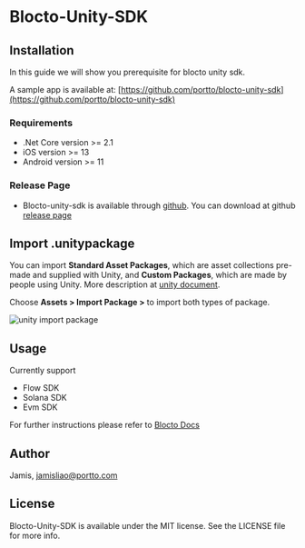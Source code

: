 # Blocto-Unity-SDK

## Installation

In this guide we will show you prerequisite for blocto unity sdk.

A sample app is available at: [https://github.com/portto/blocto-unity-sdk](https://github.com/portto/blocto-unity-sdk)

### Requirements <a href="#requirements" id="requirements"></a>

* .Net Core version >= 2.1
* iOS version >= 13
* Android version >= 11

### Release Page

* Blocto-unity-sdk is available through [github](https://github.com/portto/blocto-unity-sdk/tree/main/Assets/Plugins/Blocto.Sdk). You can download at github [release page](https://github.com/portto/blocto-unity-sdk/releases/tag/blocto-unity-sdk.0.1.0)

## Import .unitypackage

You can import **Standard Asset Packages**, which are asset collections pre-made and supplied with Unity, and **Custom Packages**, which are made by people using Unity. More description at [unity document](https://docs.unity3d.com/Manual/AssetPackagesImport.html).

Choose **Assets > Import Package >** to import both types of package.

![unity import package](https://files.gitbook.com/v0/b/gitbook-x-prod.appspot.com/o/spaces%2F-MFJEAgz-LrhDYkRm4sv%2Fuploads%2FNvJDR0MSuBI5TYdDpVIP%2FImport-unity-package.png?alt=media&token=f0160516-335f-4a56-bf63-a186bd36e478)


## Usage
Currently support 
 * Flow SDK
 * Solana SDK
 * Evm SDK

For further instructions please refer to [Blocto Docs](https://docs.blocto.app/blocto-sdk/unity-sdk)

## Author

Jamis, jamisliao@portto.com

## License

Blocto-Unity-SDK is available under the MIT license. See the LICENSE file for more info.